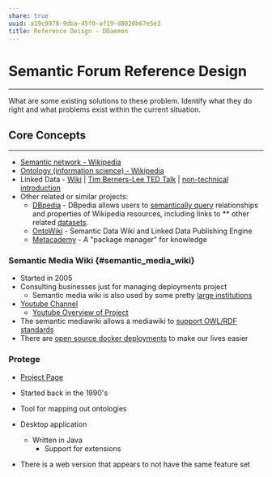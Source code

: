 ```yaml
---
share: true
uuid: a19c9978-9dba-45f0-af19-d8020b67e5e3
title: Reference Deisgn - DDaemon
---
```

# Semantic Forum Reference Design
------------------

What are some existing solutions to these problem. Identify what they do
right and what problems exist within the current situation.

## Core Concepts
-------------

* [Semantic network - Wikipedia]
* [Ontology (information science) - Wikipedia]
* Linked Data - [Wiki] \| [Tim Berners-Lee TED Talk] \| [non-technical
    introduction]
* Other related or similar projects:
  * [DBpedia] - DBpedia allows users to [semantically query]
        relationships and properties of Wikipedia resources, including
        links to \*\* other related [datasets].
  * [OntoWiki] - Semantic Data Wiki and Linked Data Publishing
        Engine
  * [Metacademy] - A \"package manager\" for knowledge

### Semantic Media Wiki {#semantic_media_wiki}

* Started in 2005
* Consulting businesses just for managing deployments project
  * Semantic media wiki is also used by some pretty [large
        institutions]
* [Youtube Channel]
  * [Youtube Overview of Project]
* The semantic mediawiki allows a mediawiki to [support OWL/RDF
    standards]
* There are [open source docker deployments] to make our lives easier

### Protege

* [Project Page]
* Started back in the 1990\'s
* Tool for mapping out ontologies
* Desktop application
  * Written in Java
    * Support for extensions
* There is a web version that appears to not have the same feature set

  [Reference Design]: http://deseng.ryerson.ca/dokuwiki/design:reference_design
  [Semantic network - Wikipedia]: https://en.wikipedia.org/wiki/Semantic_network
  [Ontology (information science) - Wikipedia]: https://en.wikipedia.org/wiki/Ontology_(information_science)
  [Wiki]: https://en.wikipedia.org/wiki/Linked_data
  [Tim Berners-Lee TED Talk]: https://www.youtube.com/watch?v=OM6XIICm_qo
  [non-technical introduction]: https://www.youtube.com/watch?v=4x_xzT5eF5Q
  [DBpedia]: https://wiki.dbpedia.org/
  [semantically query]: https://en.wikipedia.org/wiki/Semantic_query
  [datasets]: https://en.wikipedia.org/wiki/Dataset
  [OntoWiki]: http://ontowiki.net/
  [Metacademy]: https://metacademy.org/about
  [large institutions]: https://en.wikipedia.org/wiki/Semantic_MediaWiki#Usage
  [Youtube Channel]: https://www.youtube.com/channel/UCXvzIQAkZQixyBRz2dn4-sws
  [Youtube Overview of Project]: https://www.youtube.com/watch?v=1WYaXAoPesA&list=PLw2YgbWET_ph1IGqIyiZD8w9FIHlYASui&index=1
  [support OWL/RDF standards]: https://www.semantic-mediawiki.org/wiki/Help:Semantic_Web
  [open source docker deployments]: https://www.semantic-mediawiki.org/wiki/Help:Using_Docker
  [Project Page]: https://protege.stanford.edu/